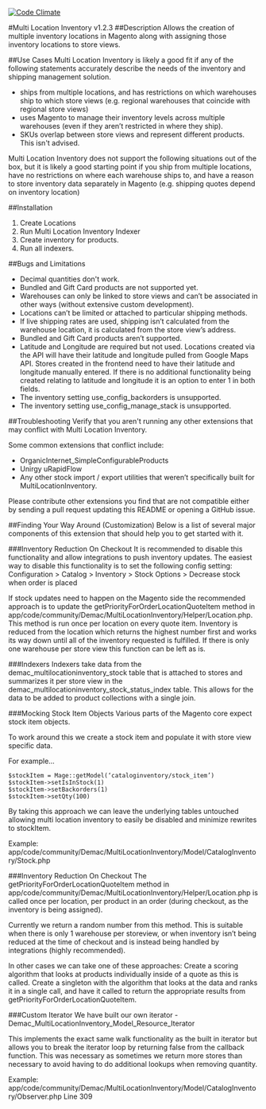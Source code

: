 [![Code Climate](https://codeclimate.com/github/DemacMedia/Magento-Multi-Location-Inventory.png)](https://codeclimate.com/github/DemacMedia/Magento-Multi-Location-Inventory)

#Multi Location Inventory v1.2.3
##Description
Allows the creation of multiple inventory locations in Magento along with assigning those inventory locations to store views.


##Use Cases
Multi Location Inventory is likely a good fit if any of the following statements accurately describe the needs of the inventory and shipping management solution.

 - ships from multiple locations, and has restrictions on which warehouses ship to which store views (e.g. regional warehouses that coincide with regional store views)
 - uses Magento to manage their inventory levels across multiple warehouses (even if they aren’t restricted in where they ship).
 - SKUs overlap between store views and represent different products. This isn't advised.

Multi Location Inventory does not support the following situations out of the box, but it is likely a good starting point if you ship from multiple locations, have no restrictions on where each warehouse ships to, and have a reason to store inventory data separately in Magento (e.g. shipping quotes depend on inventory location)


##Installation
1. Create Locations
2. Run Multi Location Inventory Indexer
3. Create inventory for products.
4. Run all indexers.


##Bugs and Limitations
- Decimal quantities don't work.
- Bundled and Gift Card products are not supported yet.
- Warehouses can only be linked to store views and can’t be associated in other ways (without extensive custom development).
- Locations can’t be limited or attached to particular shipping methods.
- If live shipping rates are used, shipping isn’t calculated from the warehouse location, it is calculated from the store view’s address.
- Bundled and Gift Card products aren’t supported.
- Latitude and Longitude are required but not used. Locations created via the API will have their latitude and longitude pulled from Google Maps API. Stores created in the frontend need to have their latitude and longitude manually entered. If there is no additional functionality being created relating to latitude and longitude it is an option to enter 1 in both fields.
- The inventory setting use_config_backorders is unsupported.
- The inventory setting use_config_manage_stack is unsupported.


##Troubleshooting
Verify that you aren't running any other extensions that may conflict with Multi Location Inventory.

Some common extensions that conflict include:
- OrganicInternet_SimpleConfigurableProducts
- Unirgy uRapidFlow
- Any other stock import / export utilities that weren’t specifically built for MultiLocationInventory.

Please contribute other extensions you find that are not compatible either by sending a pull request updating this README or opening a GitHub issue.


##Finding Your Way Around (Customization)
Below is a list of several major components of this extension that should help you to get started with it.


###Inventory Reduction On Checkout
It is recommended to disable this functionality and allow integrations to push inventory updates. The easiest way to disable this functionality is to set the following config setting: Configuration > Catalog > Inventory > Stock Options > Decrease stock when order is placed

If stock updates need to happen on the Magento side the recommended approach is to update the getPriorityForOrderLocationQuoteItem method in app/code/community/Demac/MultiLocationInventory/Helper/Location.php. This method is run once per location on every quote item. Inventory is reduced from the location which returns the highest number first and works its way down until all of the inventory requested is fulfilled. If there is only one warehouse per store view this function can be left as is.


###Indexers
Indexers take data from the demac_multilocationinventory_stock table that is attached to stores and summarizes it per store view in the demac_multilocationinventory_stock_status_index table.  This allows for the data to be added to product collections with a single join.


###Mocking Stock Item Objects
Various parts of the Magento core expect stock item objects.

To work around this we create a stock item and populate it with store view specific data.

For example...
```
$stockItem = Mage::getModel(‘cataloginventory/stock_item’)
$stockItem->setIsInStock(1)
$stockItem->setBackorders(1)
$stockItem->setQty(100)
```

By taking this approach we can leave the underlying tables untouched allowing multi location inventory to easily be disabled and minimize rewrites to stockItem.

Example: app/code/community/Demac/MultiLocationInventory/Model/CatalogInventory/Stock.php


###Inventory Reduction On Checkout
The getPriorityForOrderLocationQuoteItem method in app/code/community/Demac/MultiLocationInventory/Helper/Location.php is called once per location, per product in an order (during checkout, as the inventory is being assigned).

Currently we return a random number from this method. This is suitable when there is only 1 warehouse per storeview, or when inventory isn’t being reduced at the time of checkout and is instead being handled by integrations (highly recommended).

In other cases we can take one of these approaches:
Create a scoring algorithm that looks at products individually inside of a quote as this is called.
Create a singleton with the algorithm that looks at the data and ranks it in a single call, and have it called to return the appropriate results from getPriorityForOrderLocationQuoteItem.


###Custom Iterator
We have built our own iterator - Demac_MultiLocationInventory_Model_Resource_Iterator

This implements the exact same walk functionality as the built in iterator but allows you to break the iterator loop by returning false from the callback function. This was necessary as sometimes we return more stores than necessary to avoid having to do additional lookups when removing quantity.

Example: app/code/community/Demac/MultiLocationInventory/Model/CatalogInventory/Observer.php Line 309
